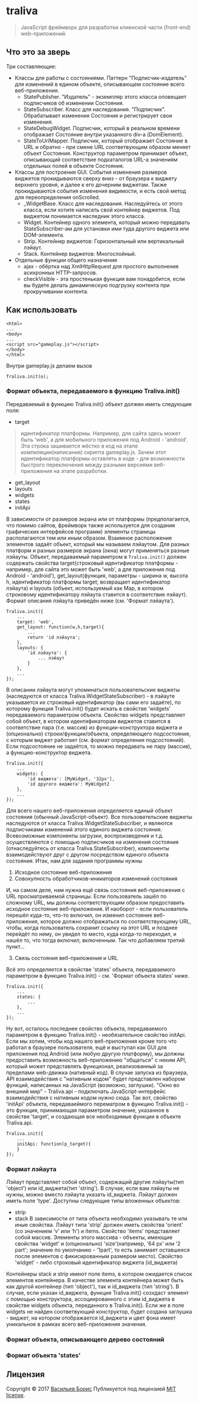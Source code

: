 # traliva

>JavaScript фреймворк для разработки клиенской части (front-end) web-приложений.

## Что это за зверь

Три составляющие:
* Классы для работы с состояниями. Паттерн "Подписчик-издатель" для изменений в едином объекте, описывающем состояние всего веб-приложения.
    * StatePublisher. "Издатель" - экземпляр этого класса оповещает подписчиков об изменении Состояния.
    * StateSubscriber. Класс для наследования. "Подписчик". Обрабатывает изменения Состояния и регистрирует свои изменения.
    * StateDebugWidget. Подписчик, который в реальном времени отображает Состояние внутри указанного div-а (DomElement).
    * StateToUriMapper. Подписчик, который отображает Состояние в URL и обратно - при смене URL соответвующим образом меняет объект Состояния. Конструктор параметром принимает объект, описывающий соответствие подкаталогов URL-а значениям отдельных полей в объекте Состояния.
* Классы для построения GUI. События изменения размеров виджетов прокидываются сверху вниз - от браузера к виджету верхнего уровня, и далее к его дочерним виджетам. Также прокидываются события изменения видимости, и есть свой метод для переопределения onScrolled.
    * _WidgetBase. Класс для наследования. Наследуйтесь от этого класса, если хотите написать свой контейнер виджетов. Под виджетом понимается наследник этого класса.
    * Widget. Контейнер одного элемента, который можно передавать StateSubscriber-ам для установки ими туда другого виджета или DOM-элемента.
    * Strip. Контейнер виджетов: Горизонтальный или вертикальный лэйаут.
    * Stack. Контейнер виджетов: Многослойный.
* Отдельные функции общего назначения
    * ajax - обёртка над XmlHttpRequest для простого выполнения асихронных HTTP-запросов.
    * checkVisible - эта простенькая функция вам понадобится, если вы будете делать динамическую подгрузку контента при прокручивании контента.

## Как использовать

```
<html>
...
<body>
...
<script src="gameplay.js"></script>
</body>
</html>
```
Внутри gameplay.js делаем вызов
```
Traliva.init(o);
```
### Формат объекта, передаваемого в функцию Traliva.init()

Передаваемый в функцию Traliva.init() объект должен иметь следующие поля:
- target
> идентификатор платформы. Например, для сайта здесь может быть 'web', а для мобильного приложения под Android - 'android'. Эта строка зашивается жёстко в код на этапе компиляции(написания) скрипта gameplay.js. Зачем этот идентификатор платформы оставлять в коде - для возможности быстрого переключения между разными версиями веб-приложения на этапе разработки.
- get_layout
- layouts
- widgets
- states
- initApi

В зависимости от размеров экрана или от платформы (предполагается, что помимо сайтов, фреймворк также используется для создания графических интерфейсов программ) элементы страницы располагаются тем или иным образом. Взаимное расположение элементов задаёт объект, который мы называем лэйаутом. Для разных платформ и разных размеров экрана (окна) могут применяться разные лэйауты. Объект, передаваемый параметром в ```Traliva.init()``` должен содержать свойства target(строковый идентификатор платформы - например, для сайта это может быть 'web', а для приложения под Android - 'android'), get_layout(функция, параметры - ширина w, высота h, идентификатор платформы target; возвращает идентификатор лэйаута) и layouts (объект, используемый как Map, в котором строковому идентификатору лэйаута ставится в соответствие лэйаут). Формат описания лэйаута приведён ниже (см. 'Формат лэйаута').
```
Traliva.init({
    ...
    target: 'web',
    get_layout: function(w,h,target){
        ...
        return 'id лэйаута';
    },
    layouts: {
        'id лэйаута': {
            ... лэйаут
        }
    },
    ...
});
```
В описании лэйаута могут упоминаться пользовательские виджеты (наследуются от класса Traliva.WidgetStateSubscriber) - в лэйауте указывается их строковый идентификатор (вы сами его задаёте), по которому функция Traliva.init() будет искать в свойстве 'widgets' передаваемого параметром объекта. Свойство widgets представляет собой объект, в котором идентификаторам виджетов ставится в соответствие пара (т.е. массив) из функции-конструктора виджета и (опционально) строки/функции/объекта, определяющего подсостояние, с которым виджет работает (см. формат определения подсостояний). Если подсостояние не задаётся, то можно передавать не пару (массив), а функцию-конструктор виджета.
```
Traliva.init({
    ...
    widgets: {
        'id виджета': [MyWidget, '32px'],
        'id другого виджета': MyWidget2
    },
    ...
});
```
Для всего нашего веб-приложения определяется единый объект состояния (обычный JavaScript-объект). Все пользовательские виджеты наследуются от класса Traliva.WidgetStateSubscriber, и являются подписчиками изменений этого единого виджета состояния. Всевозможные компоненты загрузки, воспроизведения и т.д. осуществляются с помощью подписчиков на изменения состояния (отнаследуйтесь от класса Traliva.StateSubscriber), компоненты взаимодействуют друг с другом посредством единого объекта состояния.
Итак, нам для задания программы нужны
1. Исходное состояние веб-приложения
2. Совокупность обработчиков-инииаторов изменений состояния

И, на самом деле, нам нужна ещё связь состояния веб-приложения с URL просматриваемой страницы. Если пользователь зашёл по сложному URL, мы должны соответствующим образом предоставить исходное состояние веб-приложения. И наоборот - если пользователь перешёл куда-то, что-то включил, он изменил состояние веб-приложения, которое должно отображаться по соответствующему URL, чтобы, когда пользователь сохранит ссылку на этот URL и позднее перейдёт по нему, он увидел то место, куда когда-то переходил, и нашёл то, что тогда включил, включенным. Так что добавляем третий пункт...

3. Связь состояния веб-приложения и URL

Всё это определяется в свойстве 'states' объекта, передаваемого параметром в функцию Traliva.init() - см. 'Формат объекта states' ниже.
```
Traliva.init({
    ...
    states: {
        ...
    },
    ...
});
```
Ну вот, осталось последнее свойство объекта, передаваемого параметром в функцию Traliva.init() - необязательное свойство initApi.
Если мы хотим, чтобы код нашего веб-приложения кроме того что работал в браузере пользователя, ещё и выступал как GUI для приложения под Android (или любую другую платформу), мы должны предоставить возможность веб-приложению "общаться" с неким API, который может представлять функционал, реализованный за пределами web-движка (нативный код). В случае запуска из браузера, API взаимодействия с "нативным кодом" будет представлен набором функций, написанных на JavaScript (возможно, заглушки). "Окно во внешний мир" - Traliva.api - подключать JavaScript-интерфейс взаимодействия с нативным кодом нужно сюда. Так вот, свойство 'initApi' объекта, передаваеймого перематром в функцию Traliva.init() - это функция, принимающая параметром значение, указанное в свойстве 'target', и создающая все необходимые функции в объекте Traliva.api.
```
Traliva.init({
    ...
    initApi: function(p_target){
    }
});
```

### Формат лэйаута

Лэйаут представляет собой объект, содержащий другие лэйауты(тип 'object') или id_виджета(тип 'string').
В случае, если вам лэйауты не нужны, можно вместо лэйаута указать id_виджета.
Лэйаут должен иметь поле 'type'. Доступны следующие типы вложенных объектов:
- strip
- stack
    В зависимости от типа объекта необходимо указывать те или иные свойства.
Лэйаут типа 'strip' должен иметь свойства 'orient' (со значением 'v' или 'h') и items.
Свойство 'items' представляет собой массив. Элементы этого массива - объекты, имеющие свойства 'widget' и (опционально) 'size'(например, '64 px' или '2 part'; значение по умолчанию - '1part', то есть занимает оставшееся после элементов с фикисированным размером место). Свойство 'widget' - либо строковый идентификатор виджета (id_виджета)

Контейнеры stack и strip имеют поле items, в котором ожидается список элементов контейнера. В качестве элемента контейнера может быть как другой контейнер (тип 'object'), так и id_виджета (тип 'string'). В случае, если указан id_виджета, функция Traliva.init() созхдаст элемент с помощью конструктора, ассоциированного с этим id_виджета в свойстве widgets объекта, переданного в Traliva.init(). Если же в поле widgets не найден соответвующий конструктор, будет создана заглушка - виджет, на котором отображается id_виджета и цвет фона имеет уникальное в рамках всего веб-приложения значения.


### Формат объекта, описывающего дерево состояний

### Формат объекта 'states'


## Лицензия

Copyright © 2017 [Васильев Борис](https://github.com/1024sparrow)
Публикуется под лицензией [MIT license](https://github.com/1024sparrow/traliva/blob/master/LICENSE).
